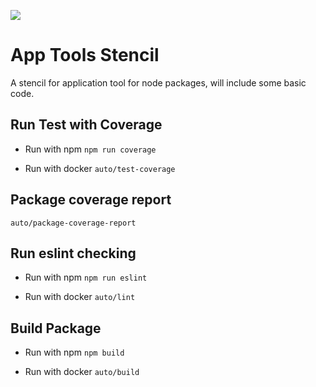![](https://github.com/mali-tian/package-stencil/workflows/CI/badge.svg?branch=master)
# App Tools Stencil

A stencil for application tool for node packages, will include some basic code.

## Run Test with Coverage

- Run with npm
`npm run coverage`

- Run with docker
`auto/test-coverage`

## Package coverage report

`auto/package-coverage-report`

## Run eslint checking

- Run with npm
`npm run eslint`

- Run with docker
`auto/lint`

## Build Package

- Run with npm
`npm build`

- Run with docker
`auto/build`
